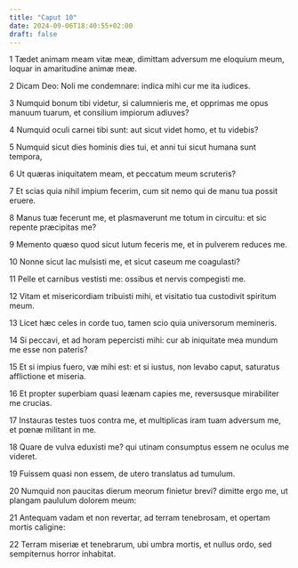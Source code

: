 ```yaml
---
title: "Caput 10"
date: 2024-09-06T18:40:55+02:00
draft: false
---
```




1 Tædet animam meam vitæ meæ, dimittam adversum me eloquium meum, loquar in amaritudine animæ meæ.

2 Dicam Deo: Noli me condemnare: indica mihi cur me ita iudices.

3 Numquid bonum tibi videtur, si calumnieris me, et opprimas me opus manuum tuarum, et consilium impiorum adiuves?

4 Numquid oculi carnei tibi sunt: aut sicut videt homo, et tu videbis?

5 Numquid sicut dies hominis dies tui, et anni tui sicut humana sunt tempora,

6 Ut quæras iniquitatem meam, et peccatum meum scruteris?

7 Et scias quia nihil impium fecerim, cum sit nemo qui de manu tua possit eruere.

8 Manus tuæ fecerunt me, et plasmaverunt me totum in circuitu: et sic repente præcipitas me?

9 Memento quæso quod sicut lutum feceris me, et in pulverem reduces me.

10 Nonne sicut lac mulsisti me, et sicut caseum me coagulasti?

11 Pelle et carnibus vestisti me: ossibus et nervis compegisti me.

12 Vitam et misericordiam tribuisti mihi, et visitatio tua custodivit spiritum meum.

13 Licet hæc celes in corde tuo, tamen scio quia universorum memineris.

14 Si peccavi, et ad horam pepercisti mihi: cur ab iniquitate mea mundum me esse non pateris?

15 Et si impius fuero, væ mihi est: et si iustus, non levabo caput, saturatus afflictione et miseria.

16 Et propter superbiam quasi leænam capies me, reversusque mirabiliter me crucias.

17 Instauras testes tuos contra me, et multiplicas iram tuam adversum me, et pœnæ militant in me.

18 Quare de vulva eduxisti me? qui utinam consumptus essem ne oculus me videret.

19 Fuissem quasi non essem, de utero translatus ad tumulum.

20 Numquid non paucitas dierum meorum finietur brevi? dimitte ergo me, ut plangam paululum dolorem meum:

21 Antequam vadam et non revertar, ad terram tenebrosam, et opertam mortis caligine:

22 Terram miseriæ et tenebrarum, ubi umbra mortis, et nullus ordo, sed sempiternus horror inhabitat.

